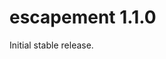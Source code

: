 <!-- 
Delete these comments when customizing your repository with this template.

All notable changes to this project will be documented in this file. The format is based on [Keep a Changelog](http://keepachangelog.com/) and adheres to [Semantic Versioning](http://semver.org/).*

>-   *This file is for humans, not machines.*
>-   *There should be an entry for every single version.*
>-   *The same types of changes should be grouped.*
>-   *Versions and sections should be linkable.*
>-   *The latest version comes first.*
>-   *The release date of each version is displayed.*
>-   *Mention whether you follow Semantic Versioning.*
-->

# escapement 1.1.0

Initial stable release. 
